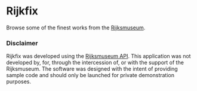 # Rijkfix
Browse some of the finest works from the [Rijksmuseum](https://www.rijksmuseum.nl/en).

### Disclaimer
Rijkfix was developed using the [Rijksmuseum API](https://www.rijksmuseum.nl/en/api). This application was not developed by, for, through the intercession of, or with the support of the Rijksmuseum.  The software was designed with the intent of providing sample code and should only be launched for private demonstration purposes.
